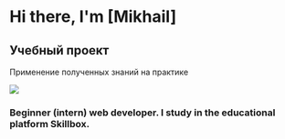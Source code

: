 # Hi there, I'm [Mikhail]

## Учебный проект
Применение полученных знаний на практике

![](https://github.com/Mikhail1509/Project_system/Эвклид) 

### Beginner (intern) web developer. I study in the educational platform Skillbox.
